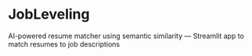 # JobLeveling
AI-powered resume matcher using semantic similarity — Streamlit app to match resumes to job descriptions 
